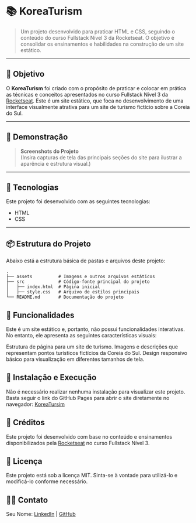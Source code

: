 # 📚 KoreaTurism

> Um projeto desenvolvido para praticar HTML e CSS, seguindo o conteúdo do curso Fullstack Nível 3 da Rocketseat. O objetivo é consolidar os ensinamentos e habilidades na construção de um site estático.

---

## 🎯 Objetivo

O **KoreaTurism** foi criado com o propósito de praticar e colocar em prática as técnicas e conceitos apresentados no curso Fullstack Nível 3 da [Rocketseat](https://www.rocketseat.com.br/). Este é um site estático, que foca no desenvolvimento de uma interface visualmente atrativa para um site de turismo fictício sobre a Coreia do Sul.

---

## 📸 Demonstração

> **Screenshots do Projeto**  
> (Insira capturas de tela das principais seções do site para ilustrar a aparência e estrutura visual.)

---

## 🚀 Tecnologias

Este projeto foi desenvolvido com as seguintes tecnologias:

- HTML
- CSS

---

## 📦 Estrutura do Projeto

Abaixo está a estrutura básica de pastas e arquivos deste projeto:

```plaintext
.
├── assets          # Imagens e outros arquivos estáticos
├── src             # Código-fonte principal do projeto
│   ├── index.html  # Página inicial
│   ├── style.css   # Arquivo de estilos principais
└── README.md       # Documentação do projeto
```
## 📖 Funcionalidades
Este é um site estático e, portanto, não possui funcionalidades interativas. No entanto, ele apresenta as seguintes características visuais:

Estrutura de página para um site de turismo.
Imagens e descrições que representam pontos turísticos fictícios da Coreia do Sul.
Design responsivo básico para visualização em diferentes tamanhos de tela.

## 🔧 Instalação e Execução
Não é necessário realizar nenhuma instalação para visualizar este projeto. Basta seguir o link do GitHub Pages para abrir o site diretamente no navegador:
[KoreaTursim](https://github.com/gakita)

## 📌 Créditos
Este projeto foi desenvolvido com base no conteúdo e ensinamentos disponibilizados pela [Rocketseat](https://app.rocketseat.com.br/?type=ALL) no curso Fullstack Nível 3.

## 📄 Licença
Este projeto está sob a licença MIT. Sinta-se à vontade para utilizá-lo e modificá-lo conforme necessário.

## 🙋‍♂️ Contato
Seu Nome: [LinkedIn](https://www.linkedin.com/in/raul-antonio-5a38212a2/) | [GitHub](https://github.com/gakita)
